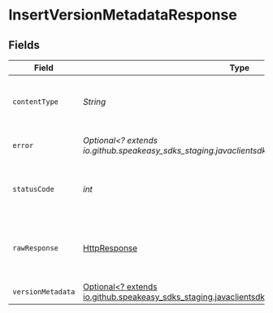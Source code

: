 # InsertVersionMetadataResponse


## Fields

| Field                                                                                                                                      | Type                                                                                                                                       | Required                                                                                                                                   | Description                                                                                                                                |
| ------------------------------------------------------------------------------------------------------------------------------------------ | ------------------------------------------------------------------------------------------------------------------------------------------ | ------------------------------------------------------------------------------------------------------------------------------------------ | ------------------------------------------------------------------------------------------------------------------------------------------ |
| `contentType`                                                                                                                              | *String*                                                                                                                                   | :heavy_check_mark:                                                                                                                         | HTTP response content type for this operation                                                                                              |
| `error`                                                                                                                                    | *Optional<? extends io.github.speakeasy_sdks_staging.javaclientsdk.models.errors.Error>*                                                   | :heavy_minus_sign:                                                                                                                         | Default error response                                                                                                                     |
| `statusCode`                                                                                                                               | *int*                                                                                                                                      | :heavy_check_mark:                                                                                                                         | HTTP response status code for this operation                                                                                               |
| `rawResponse`                                                                                                                              | [HttpResponse<InputStream>](https://docs.oracle.com/en/java/javase/11/docs/api/java.net.http/java/net/http/HttpResponse.html)              | :heavy_check_mark:                                                                                                                         | Raw HTTP response; suitable for custom response parsing                                                                                    |
| `versionMetadata`                                                                                                                          | [Optional<? extends io.github.speakeasy_sdks_staging.javaclientsdk.models.shared.VersionMetadata>](../../models/shared/VersionMetadata.md) | :heavy_minus_sign:                                                                                                                         | OK                                                                                                                                         |